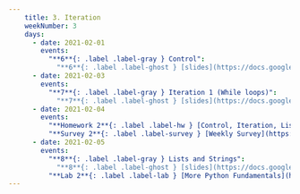 ```yaml
---
    title: 3. Iteration
    weekNumber: 3
    days:
      - date: 2021-02-01
        events:
          "**6**{: .label .label-gray } Control":
            "**6**{: .label .label-ghost } [slides](https://docs.google.com/presentation/d/144aEr4lKPLkx04xs7RdapTTv5msQZEFHEbDj97oZYGQ/edit?usp=sharing) • [code](https://datahub.berkeley.edu/hub/user-redirect/git-sync?repo=https://github.com/surajrampure/data-94-sp21&subPath=lecture/lec06/lec06.ipynb) • [code HTML](resources/assets/lecture/lec06/lec06.html) • [QC](https://edstem.org/us/courses/3251/lessons/9024/slides/45172) • readings: [CIT 9.1](https://www.inferentialthinking.com/chapters/09/1/Conditional_Statements.html); [SPR 12](https://cs.stanford.edu/people/nick/py/python-if.html), [13](https://cs.stanford.edu/people/nick/py/python-boolean.html)"
      - date: 2021-02-03
        events:
          "**7**{: .label .label-gray } Iteration 1 (While loops)":
            "**7**{: .label .label-ghost } [slides](https://docs.google.com/presentation/d/16ymdTXOWWgCZLOe8VxscClVGfOKXgj34r7IPQQIscn0/edit?usp=sharing) • [code](https://datahub.berkeley.edu/hub/user-redirect/git-sync?repo=https://github.com/surajrampure/data-94-sp21&subPath=lecture/lec07/lec07.ipynb) • [code HTML](resources/assets/lecture/lec07/lec07.html) • [QC](https://edstem.org/us/courses/3251/lessons/9428/slides/47722) • readings: [SPR 11](https://cs.stanford.edu/people/nick/py/python-while.html)"
      - date: 2021-02-04
        events:
          "**Homework 2**{: .label .label-hw } [Control, Iteration, Lists, and Strings](https://datahub.berkeley.edu/hub/user-redirect/git-sync?repo=https://github.com/surajrampure/data-94-sp21&subPath=hw/hw02/hw02.ipynb) **(due Feb. 17)**":
          "**Survey 2**{: .label .label-survey } [Weekly Survey](https://docs.google.com/forms/d/e/1FAIpQLSfdTwoUUxMi5sSsZRvH2AJDOmFu1N7zJZAQ1wMbvwHkTnpoSQ/viewform) **(due Feb. 11)**":
      - date: 2021-02-05
        events:
          "**8**{: .label .label-gray } Lists and Strings":
            "**8**{: .label .label-ghost } [slides](https://docs.google.com/presentation/d/1gIbZd5SYEx7Q_EvhLdTtQ77OGP_v2nEGeFTLyBYvZO8/edit?usp=sharing) • [code](https://datahub.berkeley.edu/hub/user-redirect/git-sync?repo=https://github.com/surajrampure/data-94-sp21&subPath=lecture/lec08/lec08.ipynb) • [code HTML](resources/assets/lecture/lec08/lec08.html) • [QC](https://edstem.org/us/courses/3251/lessons/9515/slides/48100) • readings: [SPR 19](https://cs.stanford.edu/people/nick/py/python-list.html)"
          "**Lab 2**{: .label .label-lab } [More Python Fundamentals](https://datahub.berkeley.edu/hub/user-redirect/git-sync?repo=https://github.com/surajrampure/data-94-sp21&subPath=lab/lab02/lab02.ipynb)":
---
```

